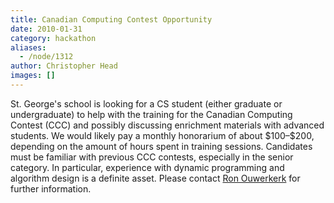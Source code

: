 ```yaml
---
title: Canadian Computing Contest Opportunity
date: 2010-01-31
category: hackathon
aliases:
  - /node/1312
author: Christopher Head
images: []
---
```


<div class="field field-name-body field-type-text-with-summary field-label-hidden"><div class="field-items"><div class="field-item even"><p>St. George&apos;s school is looking for a CS student (either graduate or undergraduate) to help with the training for the Canadian Computing Contest (CCC) and possibly discussing enrichment materials with advanced students.  We would likely pay a monthly honorarium of about $100&#x2013;$200, depending on the amount of hours spent in training sessions. Candidates must be familiar with previous CCC contests, especially in the senior category. In particular, experience with dynamic programming and algorithm design is a definite asset. Please contact <a href="/cdn-cgi/l/email-protection#374558424052455c52455c77444350525845505244195554195456">Ron Ouwerkerk</a> for further information.</p>
</div></div></div>    <footer>
          </footer>
